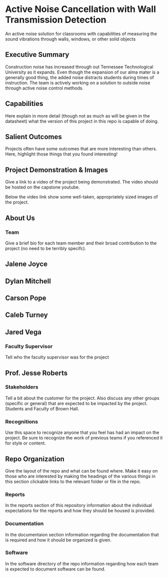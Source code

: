 # Active Noise Cancellation with Wall Transmission Detection

An active noise solution for classrooms with capabilities of measuring the sound vibrations through walls, windows, or  other solid objects

## Executive Summary

Construction noise has increased through out Tennessee Technological University as it expands. Even though the expansion of our alma mater is a generally good thing, the added noise distracts students during times of instruction. The team is actively working on a solution to outside noise through active noise control methods.


## Capabilities

Here explain in more detail (though not as much as will be given in the datasheet) what the version of this project in this repo is capable of doing.


## Salient Outcomes

Projects often have some outcomes that are more interesting than others. Here, highlight those things that you found interesting!


## Project Demonstration & Images

Give a link to a video of the project being demonstrated. The video should be hosted on the capstone youtube.

Below the video link show some well-taken, appropriately sized images of the project.


## About Us

### Team

Give a brief bio for each team member and their broad contribution to the project (no need to be terribly specifc).

Jalene Joyce
   ----
Dylan Mitchell
   ----
Carson Pope
   ----
Caleb Turney
   ----
Jared Vega
   ----
### Faculty Supervisor

Tell who the faculty supervisor was for the project

Prof. Jesse Roberts
   ----

### Stakeholders

Tell a bit about the customer for the project. Also discuss any other groups (specific or general) that are expected to be impacted by the project.
    Students and Faculty of Brown Hall.

### Recognitions

Use this space to recognize anyone that you feel has had an impact on the project. Be sure to recognize the work of previous teams if you referenced it for style or content. 

## Repo Organization

Give the layout of the repo and what can be found where. Make it easy on those who are interested by making the headings of the various things in this section clickable links to the relevant folder or file in the repo.


### Reports

In the reports section of this repository information about the individual expectations for the reports and how they should be housed is provided.

### Documentation

In the documentaion section information regarding the documentation that is required and how it should be organized is given.

### Software

In the software directory of the repo information regarding how each team is expected to document software can be found.
